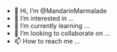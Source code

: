 - 👋 Hi, I’m @MandarinMarmalade
- 👀 I’m interested in ...
- 🌱 I’m currently learning ...
- 💞️ I’m looking to collaborate on ...
- 📫 How to reach me ...

<!---
MandarinMarmalade/MandarinMarmalade is a ✨ special ✨ repository because its `README.md` (this file) appears on your GitHub profile.
You can click the Preview link to take a look at your changes.
--->
